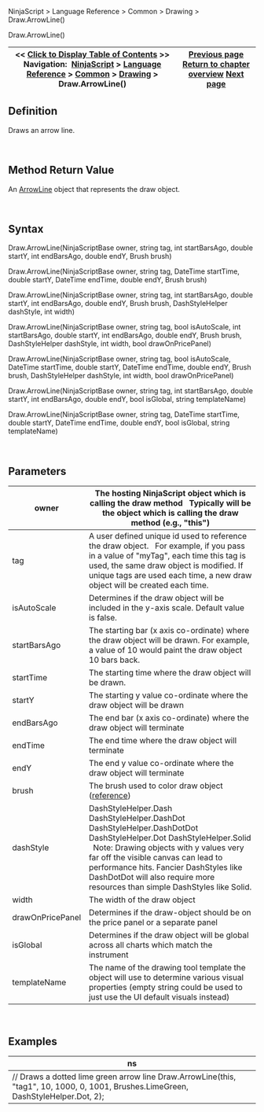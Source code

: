 ﻿


NinjaScript \> Language Reference \> Common \> Drawing \> Draw.ArrowLine()






















Draw.ArrowLine()







| \<\< [Click to Display Table of Contents](draw_arrowline.md) \>\> **Navigation:**     [NinjaScript](ninjascript.md) \> [Language Reference](language_reference_wip.md) \> [Common](common.md) \> [Drawing](drawing.md) \> Draw.ArrowLine() | [Previous page](arrowdown.md) [Return to chapter overview](drawing.md) [Next page](arrowline.md) |
| --- | --- |











## Definition


Draws an arrow line.


 


## Method Return Value


An [ArrowLine](arrowline.md) object that represents the draw object.


 


## Syntax


Draw.ArrowLine(NinjaScriptBase owner, string tag, int startBarsAgo, double startY, int endBarsAgo, double endY, Brush brush)  

Draw.ArrowLine(NinjaScriptBase owner, string tag, DateTime startTime, double startY, DateTime endTime, double endY, Brush brush)  

Draw.ArrowLine(NinjaScriptBase owner, string tag, int startBarsAgo, double startY, int endBarsAgo, double endY, Brush brush, DashStyleHelper dashStyle, int width)  

Draw.ArrowLine(NinjaScriptBase owner, string tag, bool isAutoScale, int startBarsAgo, double startY, int endBarsAgo, double endY, Brush brush, DashStyleHelper dashStyle, int width, bool drawOnPricePanel)  

Draw.ArrowLine(NinjaScriptBase owner, string tag, bool isAutoScale, DateTime startTime, double startY, DateTime endTime, double endY, Brush brush, DashStyleHelper dashStyle, int width, bool drawOnPricePanel)  

Draw.ArrowLine(NinjaScriptBase owner, string tag, int startBarsAgo, double startY, int endBarsAgo, double endY, bool isGlobal, string templateName)  

Draw.ArrowLine(NinjaScriptBase owner, string tag, DateTime startTime, double startY, DateTime endTime, double endY, bool isGlobal, string templateName)


 


## Parameters




| owner | The hosting NinjaScript object which is calling the draw method   Typically will be the object which is calling the draw method (e.g., "this") |
| --- | --- |
| tag | A user defined unique id used to reference the draw object.    For example, if you pass in a value of "myTag", each time this tag is used, the same draw object is modified. If unique tags are used each time, a new draw object will be created each time. |
| isAutoScale | Determines if the draw object will be included in the y\-axis scale. Default value is false. |
| startBarsAgo | The starting bar (x axis co\-ordinate) where the draw object will be drawn. For example, a value of 10 would paint the draw object 10 bars back. |
| startTime | The starting time where the draw object will be drawn. |
| startY | The starting y value co\-ordinate where the draw object will be drawn |
| endBarsAgo | The end bar (x axis co\-ordinate) where the draw object will terminate |
| endTime | The end time where the draw object will terminate |
| endY | The end y value co\-ordinate where the draw object will terminate |
| brush | The brush used to color draw object ([reference](https://msdn.microsoft.com/en-us/library/system.windows.media.brushes%28v=vs.110%29.aspx)) |
| dashStyle | DashStyleHelper.Dash  DashStyleHelper.DashDot  DashStyleHelper.DashDotDot  DashStyleHelper.Dot  DashStyleHelper.Solid    Note: Drawing objects with y values very far off the visible canvas can lead to performance hits. Fancier DashStyles like DashDotDot will also require more resources than simple DashStyles like Solid. |
| width | The width of the draw object |
| drawOnPricePanel | Determines if the draw\-object should be on the price panel or a separate panel |
| isGlobal | Determines if the draw object will be global across all charts which match the instrument |
| templateName | The name of the drawing tool template the object will use to determine various visual properties (empty string could be used to just use the UI default visuals instead) |



 


## 


## Examples




| ns |
| --- |
| // Draws a dotted lime green arrow line Draw.ArrowLine(this, "tag1", 10, 1000, 0, 1001, Brushes.LimeGreen, DashStyleHelper.Dot, 2); |









